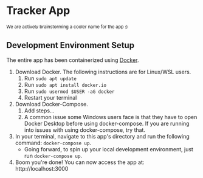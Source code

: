 # Tracker App

<small>We are actively brainstorming a cooler name for the app :)</small>

## Development Environment Setup

The entire app has been containerized using [Docker](https://www.docker.com/). 

1. Download Docker. The following instructions are for Linux/WSL users.
    1. Run `sudo apt update`
    2. Run `sudo apt install docker.io`
    3. Run `sudo usermod $USER -aG docker`
    4. Restart your terminal
2. Download Docker-Compose. 
    1. Add steps...
    2. A common issue some Windows users face is that they have to open Docker Desktop before using docker-compose. If you are running into issues with using docker-compose, try that.
3. In your terminal, navigate to this app's directory and run the following command: `docker-compose up`. 
    - Going forward, to spin up your local development environment, just run `docker-compose up`.
4. Boom you're done! You can now access the app at: http://localhost:3000
